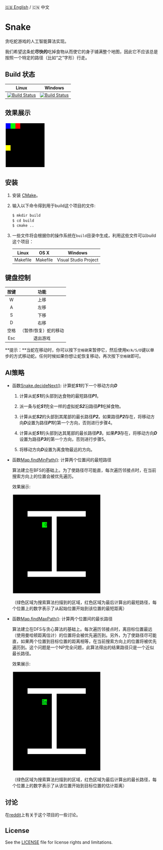 [:uk: English](./README.md) / :cn: 中文

# Snake

贪吃蛇游戏的人工智能算法实现。

我们希望这条蛇**尽快的**吃掉食物从而使它的身子铺满整个地图，因此它不应该总是按照一个特定的路径（比如“之”字形）行走。

## Build 状态

| Linux | Windows |
|:-----:|:-------:|
|[![Build Status](https://travis-ci.org/stevennL/Snake.svg?branch=master)](https://travis-ci.org/stevennL/Snake)|[![Build Status](https://ci.appveyor.com/api/projects/status/bryir507227d0i1q?svg=true)](https://ci.appveyor.com/project/stevennL/snake)|

## 效果展示

![AI演示图](img/AI.gif)

## 安装

1. 安装 [CMake](https://cmake.org/download/)。

2. 输入以下命令得到用于build这个项目的文件:

    ```bash
    $ mkdir build
    $ cd build
    $ cmake ..
    ```

3. 一些文件将会根据你的操作系统在`build`目录中生成，利用这些文件可以build这个项目：

    | Linux | OS X | Windows |
    |:-----:|:----:|:-------:|
    |Makefile|Makefile|Visual Studio Project|

## 键盘控制

| 按键 | 功能 |
|:---:|:-------:|
|W|上移|
|A|左移|
|S|下移|
|D|右移|
|空格|（暂停/恢复）蛇的移动|
|Esc|退出游戏|

**提示：**当蛇在移动时，你可以按下`空格键`来暂停它，然后使用`W/A/S/D`键以单步的方式移动蛇。任何时候如果你想让蛇恢复移动，再次按下`空格键`即可。

## AI策略

* 函数[Snake.decideNext()](./src/Snake.cpp#L138): 计算蛇***S1***的下一个移动方向***D***

    1. 计算从蛇***S1***的头部到达食物的最短路径***P1***。

    2. 派一条与蛇***S1***完全一样的虚拟蛇***S2***沿路径***P1***吃掉食物。

    3. 计算从蛇***S2***的头部到其尾部的最长路径***P2***。如果路径***P2***存在，将移动方向***D***设置为路径***P1***的第一个方向，否则进行步骤4。

    4. 计算从蛇***S1***的头部到达其尾部的最长路径***P3***。如果***P3***存在，将移动方向***D***设置为路径***P3***的第一个方向，否则进行步骤5。

    5. 将移动方向***D***设置为离食物最远的方向。

* 函数[Map.findMinPath()](./src/Map.cpp#L184): 计算两个位置间的最短路径

    算法建立在BFS的基础上。为了使路径尽可能直，每次遍历邻接点时，在当前搜索方向上的位置会被优先遍历。

    效果展示:

    ![](img/shortest_path.gif)

    （绿色区域为搜索算法扫描到的区域，红色区域为最后计算出的最短路径，每个位置上的数字表示了从起始位置开始到该位置的最短距离）
  
* 函数[Map.findMaxPath()](./src/Map.cpp#L234): 计算两个位置间的最长路径

    算法建立在DFS与贪心算法的基础上。每次遍历邻接点时，离目标位置最远（使用曼哈顿距离估计）的位置将会被优先遍历到。另外，为了使路径尽可能直，如果两个位置到目标位置的距离相等，在当前搜索方向上的位置将被优先遍历到。这个问题是一个NP完全问题，此算法得出的结果路径只是一个近似最长路径。

    效果展示:
    
    ![](img/longest_path.gif)

    （绿色区域为搜索算法扫描到的区域，红色区域为最后计算出的最长路径，每个位置上的数字表示了从该位置开始到目标位置的估计距离）

## 讨论

在[reddit](https://www.reddit.com/r/programming/comments/5ly972/ai_algorithm_of_snake_game_share_opinions_if_you/)上有关于这个项目的一些讨论。

## License

See the [LICENSE](./LICENSE) file for license rights and limitations.
